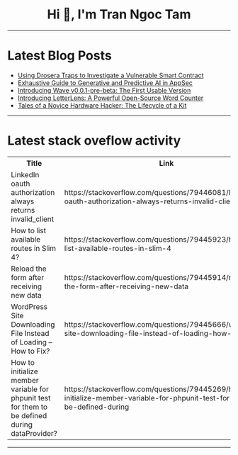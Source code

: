 <h1 align="center">Hi 👋, I'm Tran Ngoc Tam</h1>

---

# Latest Blog Posts 
<!-- BLOG-POST-LIST:START -->
- [Using Drosera Traps to Investigate a Vulnerable Smart Contract](https://dev.to/scofieldidehen/using-drosera-traps-to-investigate-a-vulnerable-smart-contract-3843)
- [Exhaustive Guide to Generative and Predictive AI in AppSec](https://dev.to/friendgrass7/exhaustive-guide-to-generative-and-predictive-ai-in-appsec-1677)
- [Introducing Wave v0.0.1-pre-beta: The First Usable Version](https://dev.to/lunastev/introducing-wave-v001-pre-beta-the-first-usable-version-d8p)
- [Introducing LetterLens: A Powerful Open-Source Word Counter](https://dev.to/hardikgohilhlr/introducing-letterlens-a-powerful-open-source-word-counter-4fcm)
- [Tales of a Novice Hardware Hacker: The Lifecycle of a Kit](https://dev.to/manchicken/tales-of-a-novice-hardware-hacker-the-lifecycle-of-a-kit-57hk)
<!-- BLOG-POST-LIST:END -->

---

# Latest stack oveflow activity
<table>
  <tr><th>Title</th><th>Link</th></tr>
  <!-- STACKOVERFLOW:START --><tr><td>LinkedIn oauth authorization always returns invalid_client</td><td>https://stackoverflow.com/questions/79446081/linkedin-oauth-authorization-always-returns-invalid-client</td></tr><tr><td>How to list available routes in Slim 4?</td><td>https://stackoverflow.com/questions/79445923/how-to-list-available-routes-in-slim-4</td></tr><tr><td>Reload the form after receiving new data</td><td>https://stackoverflow.com/questions/79445914/reload-the-form-after-receiving-new-data</td></tr><tr><td>WordPress Site Downloading File Instead of Loading – How to Fix?</td><td>https://stackoverflow.com/questions/79445666/wordpress-site-downloading-file-instead-of-loading-how-to-fix</td></tr><tr><td>How to initialize member variable for phpunit test for them to be defined during dataProvider?</td><td>https://stackoverflow.com/questions/79445269/how-to-initialize-member-variable-for-phpunit-test-for-them-to-be-defined-during</td></tr><!-- STACKOVERFLOW:END -->
</table>

---


